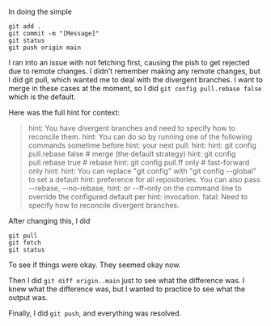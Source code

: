 In doing the simple
```
git add .
git commit -m "[Message]"
git status
git push origin main
```
I ran into an issue with not fetching first, causing the pish to get rejected due to remote changes.
I didn't remember making any remote changes, but I did git pull, which wanted me to deal with the divergent branches.
I want to merge in these cases at the moment, so I did `git config pull.rebase false` which is the default.

Here was the full hint for context:
>hint: You have divergent branches and need to specify how to reconcile them.
>hint: You can do so by running one of the following commands sometime before
>hint: your next pull:
>hint: 
>hint:   git config pull.rebase false  # merge (the default strategy)
>hint:   git config pull.rebase true   # rebase
>hint:   git config pull.ff only       # fast-forward only
>hint: 
>hint: You can replace "git config" with "git config --global" to set a default
>hint: preference for all repositories. You can also pass --rebase, --no-rebase,
>hint: or --ff-only on the command line to override the configured default per
>hint: invocation.
>fatal: Need to specify how to reconcile divergent branches.

After changing this, I did 
```
git pull
git fetch
git status
```
To see if things were okay. They seemed okay now.

Then I did `git diff origin..main` just to see what the difference was.
I knew what the difference was, but I wanted to practice to see what the output was.

Finally, I did `git push`, and everything was resolved.
